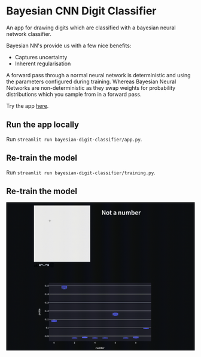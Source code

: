 # Bayesian CNN Digit Classifier
An app for drawing digits which are classified with a bayesian neural network classifier.

Bayesian NN's provide us with a few nice benefits:
- Captures uncertainty
- Inherent regularisation

A forward pass through a normal neural network is deterministic and using the parameters configured during training. Whereas
Bayesian Neural Networks are non-deterministic as they swap weights for probability distributions which you sample from in a forward
pass.

Try the app [here](https://tomukmatthews-bayesian-digi-bayesian-digit-classifierapp-mohrac.streamlitapp.com).

## Run the app locally
Run `streamlit run bayesian-digit-classifier/app.py`.

## Re-train the model
Run `streamlit run bayesian-digit-classifier/training.py`.

## Re-train the model
![](https://github.com/tomukmatthews/bayesian-digit-classifier/blob/main/demo.gif)
